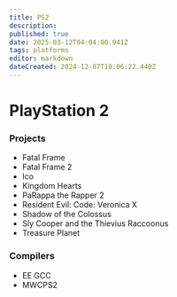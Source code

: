 ```yaml
---
title: PS2
description: 
published: true
date: 2025-03-12T04:04:00.941Z
tags: platforms
editor: markdown
dateCreated: 2024-12-07T10:06:22.440Z
---
```


# PlayStation 2
### Projects
- Fatal Frame
- Fatal Frame 2
- Ico
- Kingdom Hearts
- PaRappa the Rapper 2
- Resident Evil: Code: Veronica X
- Shadow of the Colossus
- Sly Cooper and the Thievius Raccoonus
- Treasure Planet
### Compilers
- EE GCC
- MWCPS2